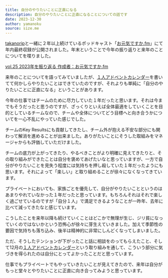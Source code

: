 ```yaml
---
title: 自分のやりたいことに正直になる
description: 自分のやりたいことに正直になることについての話です
date: 2023-12-30
author: yamanoku
source: size.me
---
```


[takanorip](https://takanorip.com/)と一緒に２年以上続けているポッドキャスト「[お元気ですか.fm](https://podcasters.spotify.com/pod/show/ogenkidesuka-fm/)」にて年内最終収録が公開されました。年末ということで今年の振り返りと来年のことについてを喋りました。

[vol.25 2023年を振り返る 作成者：お元気ですか.fm](https://podcasters.spotify.com/pod/show/ogenkidesuka-fm/episodes/vol-25-2023-e2dpfpb)

来年のことについてを語ってみていましたが、[１人アドベントカレンダー](https://2023.yamanoku.net)を書いてて何かしらやりたいことはできていたのですが、それよりも単純に「自分のやりたいことに正直になる」ということがあります。

今年の仕事ではチームのために尽力していた１年だったと思います。それは今までもそうだったと思うのですが、ざっくりといえば全体最適をしていくことを目的としているチームなので、チームや全体についてどう目標へと向き合うかについてを一心不乱にやっていた感じでした。

チームのKey Resultsにも貢献してきたし、チーム外が抱える不安な部分にも関わって解消を進めることが出来ました。ありがたいことにそうした取組みをマネージャからも評価していただけました。

チームの底力が上がってきたり、やるべきことがより明確に見えてきたりと、その取り組みができたことは自分を褒めてあげたいなと思っていますが、一方で自分がやりたいことを見失う程度には気持ちを押し殺していた１年だったようにも思います。それによって「楽しい」と取り組めることが徐々になくなってきています。

プライベートにおいても、家族ごとを優先して、自分がやりたいことというのはあまりやれていなかった１年だったと思っています。もちろんそれはそれで楽しく過ごせているのですが「自分１人」で満足できるようなことが一昨年、去年に比べて減ってきたなと感じています。

こうしたことを来年以降も続けていくことはどこかで無理が生じ、ジリ貧になっていくのではないかという恐怖心が徐々に芽生えていきました。加えて季節性の要因で気持ちも落ち込み、後半は精神的に非常にしんどくなってしまいました。

ただ、そうしたテンションが下がったこと話に相談をのってもらえたこと、そして12月の[１人アドベントカレンダー](https://2023.yamanoku.net)という取り組みを通して、こういう部分に気づきを得られたのは自分にとってよかったことだと思っています。

仕事でもプライベートでもやっていきたいことが見えてきたので、来年は自分がもっと堂々とやりたいことに正直に向き合ってみようと思っています。

